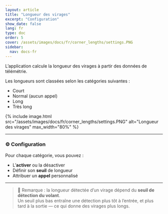 ```yaml
---
layout: article
title: "Longueur des virages"
excerpt: "Configuration"
show_date: false
lang: fr
type: doc
order: 5
cover: /assets/images/docs/fr/corner_lengths/settings.PNG
sidebar:
  nav: docs-fr
---
```


L’application calcule la longueur des virages à partir des données de télémétrie.

Les longueurs sont classées selon les catégories suivantes :

- Court
- Normal (aucun appel)
- Long
- Très long

{% include image.html
   src="/assets/images/docs/fr/corner_lengths/settings.PNG"
   alt="Longueur des virages"
   max_width="80%" %}

---

### ⚙️ Configuration

Pour chaque catégorie, vous pouvez :

- L’**activer** ou la désactiver  
- Définir son **seuil** de longueur  
- Attribuer un **appel** personnalisé

---

> 📌 Remarque : la longueur détectée d’un virage dépend du **seuil de détection du volant**.  
> Un seuil plus bas entraîne une détection plus tôt à l’entrée, et plus tard à la sortie — ce qui donne des virages plus longs.

